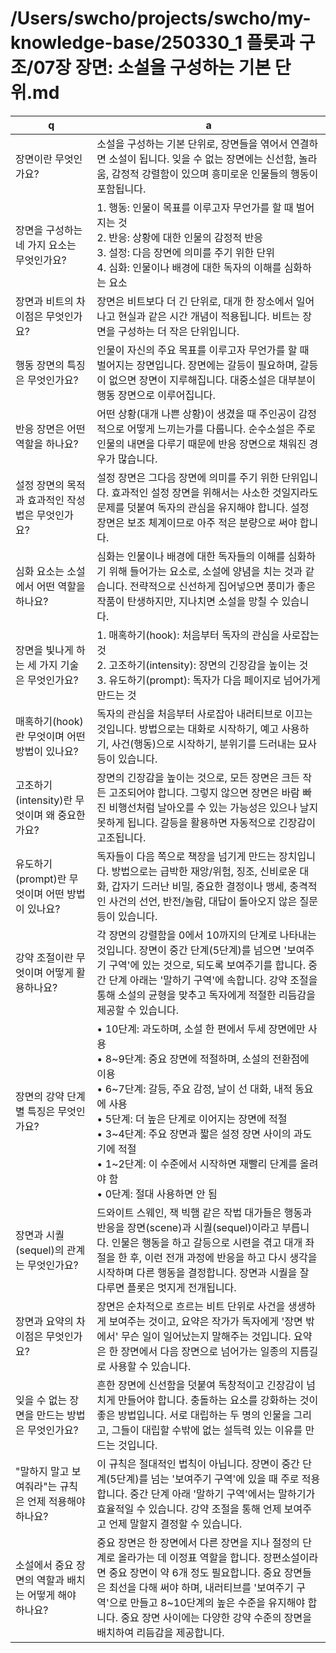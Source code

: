 # /Users/swcho/projects/swcho/my-knowledge-base/250330_1 플롯과 구조/07장 장면: 소설을 구성하는 기본 단위.md

 q  | a
--- | ---
장면이란 무엇인가요?	| 소설을 구성하는 기본 단위로, 장면들을 엮어서 연결하면 소설이 됩니다. 잊을 수 없는 장면에는 신선함, 놀라움, 감정적 강렬함이 있으며 흥미로운 인물들의 행동이 포함됩니다.
장면을 구성하는 네 가지 요소는 무엇인가요?	| 1. 행동: 인물이 목표를 이루고자 무언가를 할 때 벌어지는 것<br/>2. 반응: 상황에 대한 인물의 감정적 반응<br/>3. 설정: 다음 장면에 의미를 주기 위한 단위<br/>4. 심화: 인물이나 배경에 대한 독자의 이해를 심화하는 요소
장면과 비트의 차이점은 무엇인가요?	| 장면은 비트보다 더 긴 단위로, 대개 한 장소에서 일어나고 현실과 같은 시간 개념이 적용됩니다. 비트는 장면을 구성하는 더 작은 단위입니다.
행동 장면의 특징은 무엇인가요?	| 인물이 자신의 주요 목표를 이루고자 무언가를 할 때 벌어지는 장면입니다. 장면에는 갈등이 필요하며, 갈등이 없으면 장면이 지루해집니다. 대중소설은 대부분이 행동 장면으로 이루어집니다.
반응 장면은 어떤 역할을 하나요?	| 어떤 상황(대개 나쁜 상황)이 생겼을 때 주인공이 감정적으로 어떻게 느끼는가를 다룹니다. 순수소설은 주로 인물의 내면을 다루기 때문에 반응 장면으로 채워진 경우가 많습니다.
설정 장면의 목적과 효과적인 작성법은 무엇인가요?	| 설정 장면은 그다음 장면에 의미를 주기 위한 단위입니다. 효과적인 설정 장면을 위해서는 사소한 것일지라도 문제를 덧붙여 독자의 관심을 유지해야 합니다. 설정 장면은 보조 체계이므로 아주 적은 분량으로 써야 합니다.
심화 요소는 소설에서 어떤 역할을 하나요?	| 심화는 인물이나 배경에 대한 독자들의 이해를 심화하기 위해 들어가는 요소로, 소설에 양념을 치는 것과 같습니다. 전략적으로 신선하게 집어넣으면 풍미가 좋은 작품이 탄생하지만, 지나치면 소설을 망칠 수 있습니다.
장면을 빛나게 하는 세 가지 기술은 무엇인가요?	| 1. 매혹하기(hook): 처음부터 독자의 관심을 사로잡는 것<br/>2. 고조하기(intensity): 장면의 긴장감을 높이는 것<br/>3. 유도하기(prompt): 독자가 다음 페이지로 넘어가게 만드는 것
매혹하기(hook)란 무엇이며 어떤 방법이 있나요?	| 독자의 관심을 처음부터 사로잡아 내러티브로 이끄는 것입니다. 방법으로는 대화로 시작하기, 예고 사용하기, 사건(행동)으로 시작하기, 분위기를 드러내는 묘사 등이 있습니다.
고조하기(intensity)란 무엇이며 왜 중요한가요?	| 장면의 긴장감을 높이는 것으로, 모든 장면은 크든 작든 고조되어야 합니다. 그렇지 않으면 장면은 바람 빠진 비행선처럼 날아오를 수 있는 가능성은 있으나 날지 못하게 됩니다. 갈등을 활용하면 자동적으로 긴장감이 고조됩니다.
유도하기(prompt)란 무엇이며 어떤 방법이 있나요?	| 독자들이 다음 쪽으로 책장을 넘기게 만드는 장치입니다. 방법으로는 급박한 재앙/위험, 징조, 신비로운 대화, 갑자기 드러난 비밀, 중요한 결정이나 맹세, 충격적인 사건의 선언, 반전/놀람, 대답이 돌아오지 않은 질문 등이 있습니다.
강약 조절이란 무엇이며 어떻게 활용하나요?	| 각 장면의 강렬함을 0에서 10까지의 단계로 나타내는 것입니다. 장면이 중간 단계(5단계)를 넘으면 '보여주기 구역'에 있는 것으로, 되도록 보여주기를 합니다. 중간 단계 아래는 '말하기 구역'에 속합니다. 강약 조절을 통해 소설의 균형을 맞추고 독자에게 적절한 리듬감을 제공할 수 있습니다.
장면의 강약 단계별 특징은 무엇인가요?	| • 10단계: 과도하며, 소설 한 편에서 두세 장면에만 사용<br/>• 8~9단계: 중요 장면에 적절하며, 소설의 전환점에 이용<br/>• 6~7단계: 갈등, 주요 감정, 날이 선 대화, 내적 동요에 사용<br/>• 5단계: 더 높은 단계로 이어지는 장면에 적절<br/>• 3~4단계: 주요 장면과 짧은 설정 장면 사이의 과도기에 적절<br/>• 1~2단계: 이 수준에서 시작하면 재빨리 단계를 올려야 함<br/>• 0단계: 절대 사용하면 안 됨
장면과 시퀄(sequel)의 관계는 무엇인가요?	| 드와이트 스웨인, 잭 빅햄 같은 작법 대가들은 행동과 반응을 장면(scene)과 시퀄(sequel)이라고 부릅니다. 인물은 행동을 하고 갈등으로 시련을 겪고 대개 좌절을 한 후, 이런 전개 과정에 반응을 하고 다시 생각을 시작하며 다른 행동을 결정합니다. 장면과 시퀄을 잘 다루면 플롯은 멋지게 전개됩니다.
장면과 요약의 차이점은 무엇인가요?	| 장면은 순차적으로 흐르는 비트 단위로 사건을 생생하게 보여주는 것이고, 요약은 작가가 독자에게 '장면 밖에서' 무슨 일이 일어났는지 말해주는 것입니다. 요약은 한 장면에서 다음 장면으로 넘어가는 일종의 지름길로 사용할 수 있습니다.
잊을 수 없는 장면을 만드는 방법은 무엇인가요?	| 흔한 장면에 신선함을 덧붙여 독창적이고 긴장감이 넘치게 만들어야 합니다. 충돌하는 요소를 강화하는 것이 좋은 방법입니다. 서로 대립하는 두 명의 인물을 그리고, 그들이 대립할 수밖에 없는 설득력 있는 이유를 만드는 것입니다.
"말하지 말고 보여줘라"는 규칙은 언제 적용해야 하나요?	| 이 규칙은 절대적인 법칙이 아닙니다. 장면이 중간 단계(5단계)를 넘는 '보여주기 구역'에 있을 때 주로 적용합니다. 중간 단계 아래 '말하기 구역'에서는 말하기가 효율적일 수 있습니다. 강약 조절을 통해 언제 보여주고 언제 말할지 결정할 수 있습니다.
소설에서 중요 장면의 역할과 배치는 어떻게 해야 하나요?	| 중요 장면은 한 장면에서 다른 장면을 지나 절정의 단계로 올라가는 데 이정표 역할을 합니다. 장편소설이라면 중요 장면이 약 6개 정도 필요합니다. 중요 장면들은 최선을 다해 써야 하며, 내러티브를 '보여주기 구역'으로 만들고 8~10단계의 높은 수준을 유지해야 합니다. 중요 장면 사이에는 다양한 강약 수준의 장면을 배치하여 리듬감을 제공합니다.
